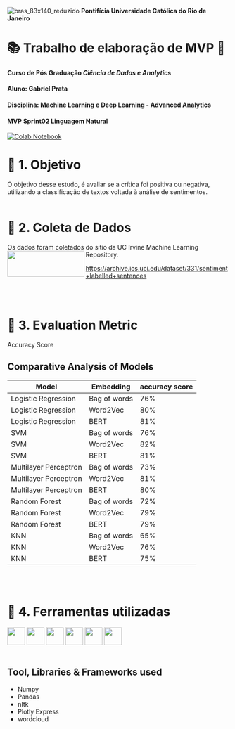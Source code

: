 
![bras_83x140_reduzido](https://github.com/gabrielmprata/MVP_Sprint01_Puc_Rio/assets/119508139/4880e33f-47b7-4b75-8a84-bb2d57a8c5f2) 
**Pontifícia Universidade Católica do Rio de Janeiro**

#  📚 Trabalho de elaboração de MVP 📖
#### Curso de Pós Graduação *Ciência de Dados e Analytics*
#### Aluno: Gabriel Prata
#### Disciplina: Machine Learning e Deep Learning - Advanced Analytics
#### MVP Sprint02 Linguagem Natural
>
[![Colab Notebook](https://colab.research.google.com/assets/colab-badge.svg)](https://colab.research.google.com/github/gabrielmprata/MVP_SP02_Linguagem_Natural/blob/main/MVP_SP02_Linguagem_Natural.ipynb)
>

# :radio_button: 1. Objetivo 
O objetivo desse estudo, é avaliar se a crítica foi positiva ou negativa, utilizando a  classificação de textos voltada à análise de sentimentos.
<br><br>
# :floppy_disk: 2. Coleta de Dados
>
Os dados foram coletados do sítio da UC Irvine Machine Learning Repository.
<img align="left" width="175" height="59" src="https://github.com/gabrielmprata/MVP_SP02_Linguagem_Natural/assets/119508139/3a6cfbd1-71be-444a-bb4d-dcbb2fae577c">
>
https://archive.ics.uci.edu/dataset/331/sentiment+labelled+sentences
>
<br><br>

# :dart: 3. Evaluation Metric
  Accuracy Score
>
## Comparative Analysis of Models
| Model                          |Embedding         | accuracy score|
|--------------------------------|------------------|---------------|
| Logistic Regression	           | Bag of words     |  76%          |
| Logistic Regression	           | Word2Vec         |  80%          |
| Logistic Regression	           | BERT             |  81%          |
| SVM               	           | Bag of words     |  76%          |
| SVM               	           | Word2Vec         |  82%          |
| SVM               	           | BERT             |  81%          |
| Multilayer Perceptron          | Bag of words     |  73%          |
| Multilayer Perceptron          | Word2Vec         |  81%          |
| Multilayer Perceptron          | BERT             |  80%          |
| Random Forest                  | Bag of words     |  72%          |
| Random Forest                  | Word2Vec         |  79%          |
| Random Forest                  | BERT             |  79%          |
| KNN                            | Bag of words     |  65%          |
| KNN                            | Word2Vec         |  76%          |
| KNN                            | BERT             |  75%          |

<br><br>
# :hammer: 4. Ferramentas utilizadas
<img loading="lazy" src="https://cdn.jsdelivr.net/gh/devicons/devicon@latest/icons/python/python-original.svg" width="40" height="40"/> <img src="https://cdn.jsdelivr.net/gh/devicons/devicon@latest/icons/pandas/pandas-original-wordmark.svg" width="40" height="40"/>   <img loading="lazy" src="https://cdn.jsdelivr.net/gh/devicons/devicon@latest/icons/plotly/plotly-original-wordmark.svg" width="40" height="40"/>  <img loading="lazy" src="https://cdn.jsdelivr.net/gh/devicons/devicon@latest/icons/scikitlearn/scikitlearn-original.svg" width="40" height="40"/> <img loading="lazy" src="https://cdn.jsdelivr.net/gh/devicons/devicon@latest/icons/numpy/numpy-original-wordmark.svg" width="40" height="40"/> <img loading="lazy" src="https://cdn.jsdelivr.net/gh/devicons/devicon@latest/icons/matplotlib/matplotlib-original-wordmark.svg" width="40" height="40"/>
<br><br>
>
## Tool, Libraries & Frameworks used
- Numpy
- Pandas
- nltk
- Plotly Express
- wordcloud
